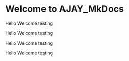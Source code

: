 # Welcome to AJAY_MkDocs

Hello Welcome  testing

Hello Welcome  testing

Hello Welcome  testing


Hello Welcome  testing